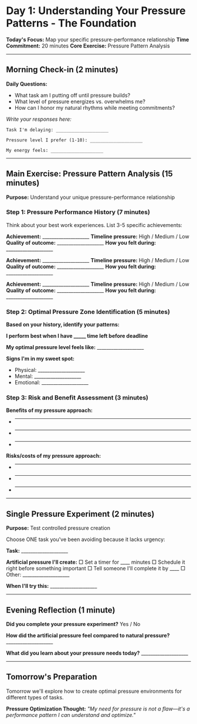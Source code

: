 # Day 1: Understanding Your Pressure Patterns - The Foundation

**Today's Focus:** Map your specific pressure-performance relationship
**Time Commitment:** 20 minutes
**Core Exercise:** Pressure Pattern Analysis

---

## Morning Check-in (2 minutes)

**Daily Questions:**
- What task am I putting off until pressure builds?
- What level of pressure energizes vs. overwhelms me?
- How can I honor my natural rhythms while meeting commitments?

*Write your responses here:*
```
Task I'm delaying: ____________________

Pressure level I prefer (1-10): ____________________

My energy feels: ____________________
```

---

## Main Exercise: Pressure Pattern Analysis (15 minutes)

**Purpose:** Understand your unique pressure-performance relationship

### Step 1: Pressure Performance History (7 minutes)
Think about your best work experiences. List 3-5 specific achievements:

**Achievement:** ____________________
**Timeline pressure:** High / Medium / Low
**Quality of outcome:** ____________________
**How you felt during:** ____________________

**Achievement:** ____________________
**Timeline pressure:** High / Medium / Low  
**Quality of outcome:** ____________________
**How you felt during:** ____________________

**Achievement:** ____________________
**Timeline pressure:** High / Medium / Low
**Quality of outcome:** ____________________
**How you felt during:** ____________________

### Step 2: Optimal Pressure Zone Identification (5 minutes)

**Based on your history, identify your patterns:**

**I perform best when I have _____ time left before deadline**

**My optimal pressure level feels like:** ____________________

**Signs I'm in my sweet spot:**
- Physical: ____________________
- Mental: ____________________
- Emotional: ____________________

### Step 3: Risk and Benefit Assessment (3 minutes)

**Benefits of my pressure approach:**
- ____________________
- ____________________
- ____________________

**Risks/costs of my pressure approach:**
- ____________________
- ____________________
- ____________________

---

## Single Pressure Experiment (2 minutes)

**Purpose:** Test controlled pressure creation

Choose ONE task you've been avoiding because it lacks urgency:

**Task:** ____________________

**Artificial pressure I'll create:**
□ Set a timer for ____ minutes
□ Schedule it right before something important
□ Tell someone I'll complete it by ____
□ Other: ____________________

**When I'll try this:** ____________________

---

## Evening Reflection (1 minute)

**Did you complete your pressure experiment?** Yes / No

**How did the artificial pressure feel compared to natural pressure?** ____________________

**What did you learn about your pressure needs today?** ____________________

---

## Tomorrow's Preparation
Tomorrow we'll explore how to create optimal pressure environments for different types of tasks.

**Pressure Optimization Thought:**
*"My need for pressure is not a flaw—it's a performance pattern I can understand and optimize."*